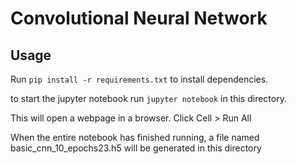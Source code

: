 # Convolutional Neural Network


## Usage

Run `pip install -r requirements.txt` to install dependencies. 

to start the jupyter notebook run `jupyter notebook` in this directory.

This will open a webpage in a browser. Click Cell > Run All

When the entire notebook has finished running, a file named basic_cnn_10_epochs23.h5 will be generated in this directory